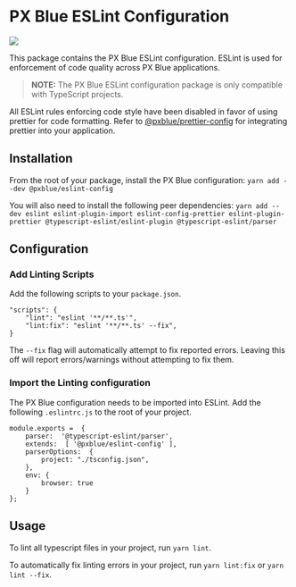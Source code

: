 # PX Blue ESLint Configuration
[![](https://img.shields.io/npm/v/@pxblue/eslint-config?label=%40pxblue%2Feslint-config&style=flat)](https://www.npmjs.com/package/@pxblue/eslint-config) 

This package contains the PX Blue ESLint configuration. ESLint is used for enforcement of code quality across PX Blue applications. 

> **NOTE:** The PX Blue ESLint configuration package is only compatible with TypeScript projects.

All ESLint rules enforcing code style have been disabled in favor of using prettier for code formatting. Refer to [@pxblue/prettier-config](https://www.npmjs.com/package/@pxblue/prettier-config) for integrating prettier into your application.

## Installation
From the root of your package, install the PX Blue configuration:
`yarn add --dev @pxblue/eslint-config`

You will also need to install the following peer dependencies:
`yarn add --dev eslint eslint-plugin-import eslint-config-prettier eslint-plugin-prettier @typescript-eslint/eslint-plugin @typescript-eslint/parser`

## Configuration
### Add Linting Scripts
Add the following scripts to your `package.json`.
```
"scripts": {
    "lint": "eslint '**/**.ts'",
    "lint:fix": "eslint '**/**.ts' --fix",
}
```
The `--fix` flag will automatically attempt to fix reported errors. Leaving this off will report errors/warnings without attempting to fix them.

### Import the Linting configuration
The PX Blue configuration needs to be imported into ESLint. Add the following `.eslintrc.js` to the root of your project.
```
module.exports =  {
    parser:  '@typescript-eslint/parser',
    extends:  [ '@pxblue/eslint-config' ],
    parserOptions:  {
        project: "./tsconfig.json",
    },
    env: {
        browser: true
    }
};
```

## Usage
To lint all typescript files in your project, run `yarn lint`.

To automatically fix linting errors in your project, run `yarn lint:fix` or `yarn lint --fix`.

